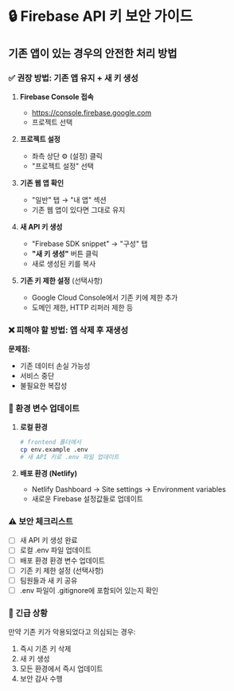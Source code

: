 # 🔒 Firebase API 키 보안 가이드

## 기존 앱이 있는 경우의 안전한 처리 방법

### ✅ 권장 방법: 기존 앱 유지 + 새 키 생성

1. **Firebase Console 접속**
   - https://console.firebase.google.com
   - 프로젝트 선택

2. **프로젝트 설정**
   - 좌측 상단 ⚙️ (설정) 클릭
   - "프로젝트 설정" 선택

3. **기존 웹 앱 확인**
   - "일반" 탭 → "내 앱" 섹션
   - 기존 웹 앱이 있다면 그대로 유지

4. **새 API 키 생성**
   - "Firebase SDK snippet" → "구성" 탭
   - **"새 키 생성"** 버튼 클릭
   - 새로 생성된 키를 복사

5. **기존 키 제한 설정** (선택사항)
   - Google Cloud Console에서 기존 키에 제한 추가
   - 도메인 제한, HTTP 리퍼러 제한 등

### ❌ 피해야 할 방법: 앱 삭제 후 재생성

**문제점:**
- 기존 데이터 손실 가능성
- 서비스 중단
- 불필요한 복잡성

### 🔄 환경 변수 업데이트

1. **로컬 환경**
   ```bash
   # frontend 폴더에서
   cp env.example .env
   # 새 API 키로 .env 파일 업데이트
   ```

2. **배포 환경 (Netlify)**
   - Netlify Dashboard → Site settings → Environment variables
   - 새로운 Firebase 설정값들로 업데이트

### ⚠️ 보안 체크리스트

- [ ] 새 API 키 생성 완료
- [ ] 로컬 .env 파일 업데이트
- [ ] 배포 환경 환경 변수 업데이트
- [ ] 기존 키 제한 설정 (선택사항)
- [ ] 팀원들과 새 키 공유
- [ ] .env 파일이 .gitignore에 포함되어 있는지 확인

### 🚨 긴급 상황

만약 기존 키가 악용되었다고 의심되는 경우:
1. 즉시 기존 키 삭제
2. 새 키 생성
3. 모든 환경에서 즉시 업데이트
4. 보안 감사 수행 